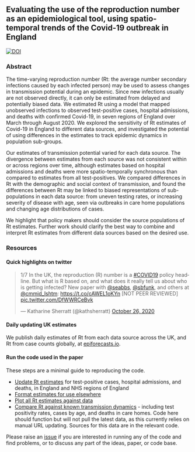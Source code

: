 ## Evaluating the use of the reproduction number as an epidemiological tool, using spatio-temporal trends of the Covid-19 outbreak in England

[![DOI](https://zenodo.org/badge/288408878.svg)](https://zenodo.org/badge/latestdoi/288408878)

### Abstract

The time-varying reproduction number (Rt: the average number secondary infections caused by each infected person) may be used to assess changes in transmission potential during an epidemic. Since new infections usually are not observed directly, it can only be estimated from delayed and potentially biased data. We estimated Rt using a model that mapped unobserved infections to observed test-positive cases, hospital admissions, and deaths with confirmed Covid-19, in seven regions of England over March through August 2020. We explored the sensitivity of Rt estimates of Covid-19 in England to different data sources, and investigated the potential of using differences in the estimates to track epidemic dynamics in population sub-groups.

Our estimates of transmission potential varied for each data source. The divergence between estimates from each source was not consistent within or across regions over time, although estimates based on hospital admissions and deaths were more spatio-temporally synchronous than compared to estimates from all test-positives. We compared differences in Rt with the demographic and social context of transmission, and found the differences between Rt may be linked to biased representations of sub-populations in each data source: from uneven testing rates, or increasing severity of disease with age, seen via outbreaks in care home populations and changing age distributions of cases.

We highlight that policy makers should consider the source populations of Rt estimates. Further work should clarify the best way to combine and interpret Rt estimates from different data sources based on the desired use.

### Resources

#### Quick highlights on twitter
<div class="center">
<blockquote class="twitter-tweet"><p lang="en" dir="ltr">1/7 In the UK, the reproduction (R) number is a <a href="https://twitter.com/hashtag/COVID19?src=hash&amp;ref_src=twsrc%5Etfw">#COVID19</a> policy headline. But what is R based on, and what does it really tell us about who is getting infected? New paper with <a href="https://twitter.com/seabbs?ref_src=twsrc%5Etfw">@seabbs</a>, <a href="https://twitter.com/sbfunk?ref_src=twsrc%5Etfw">@sbfunk</a>, and others at <a href="https://twitter.com/cmmid_lshtm?ref_src=twsrc%5Etfw">@cmmid_lshtm</a>: <a href="https://t.co/cAWEL1oKYn">https://t.co/cAWEL1oKYn</a> [NOT PEER REVIEWED] <a href="https://t.co/DfWWRCeBvk">pic.twitter.com/DfWWRCeBvk</a></p>&mdash; Katharine Sherratt (@kathsherratt) <a href="https://twitter.com/kathsherratt/status/1320836554911338500?ref_src=twsrc%5Etfw">October 26, 2020</a></blockquote>
</div>

#### Daily updating UK estimates
We publish daily estimates of Rt from each data source across the UK, and Rt from case counts globally, at [epiforecasts.io](https://epiforecasts.io/covid/posts/national/united-kingdom/).

#### Run the code used in the paper
These steps are a minimal guide to reproducing the code.
- [Update Rt estimates](https://github.com/epiforecasts/rt-comparison-uk-public/blob/master/rt-estimate/estimate-all-time/update-rt-estimate.R) for test-positive cases, hospital admissions, and deaths, in England and NHS regions of England
- [Format estimates for use elsewhere](https://github.com/epiforecasts/rt-comparison-uk-public/blob/master/rt-estimate/estimate-all-time/update-format.R)
- [Plot all Rt estimates against data](https://github.com/epiforecasts/rt-comparison-uk-public/blob/master/compare/plots/plot-all.R)
- [Compare Rt against known transmission dynamics](https://github.com/epiforecasts/rt-comparison-uk-public/tree/master/compare/supporting-analyses) - including test positivity rates, cases by age, and deaths in care homes. Code here should function but will not pull the latest data, as this currently relies on manual URL updating. Sources for this data are in the relevant code.

Please raise an [issue](https://github.com/epiforecasts/rt-comparison-uk-public/issues) if you are interested in running any of the code and find problems, or to discuss any part of the ideas, paper, or code base.
